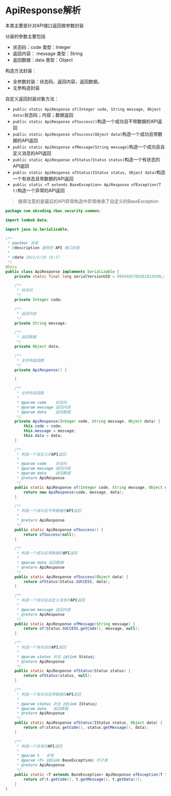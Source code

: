 # ApiResponse解析

本类主要是针对API接口返回做参数封装

分装的参数主要包括

- 状态码：code  类型：Integer
- 返回内容： message 类型：String
- 返回数据：data  类型：Object

构造方法封装：

- 全参数封装：状态码，返回内容，返回数据。
- 无参构造封装

自定义返回封装对象方法：

- `public static ApiResponse of(Integer code, String message, Object data)`状态码；内容；数据返回
- `public static ApiResponse ofSuccess()`构造一个成功且不带数据的API返回
- `public static ApiResponse ofSuccess(Object data)`构造一个成功且带数据的API返回
- `public static ApiResponse ofMessage(String message)`构造一个成功且自定义消息的API返回
- `public static ApiResponse ofStatus(Status status)`构造一个有状态的API返回
- `public static ApiResponse ofStatus(IStatus status, Object data)`构造一个有状态且带数据的API返回
- `public static <T extends BaseException> ApiResponse ofException(T t)`构造一个异常的API返回

> 值得注意的是最后的API异常构造中异常继承了自定义的BaseException

```java
package com.xkcoding.rbac.security.common;

import lombok.Data;

import java.io.Serializable;

/**
 * @author 汤琛
 * @description 通用的 API 接口封装
 *
 * @date 2022/6/30 16:57
 */
@Data
public class ApiResponse implements Serializable {
    private static final long serialVersionUID = 8993485788201922830L;

    /**
     * 状态码
     */
    private Integer code;

    /**
     * 返回内容
     */
    private String message;

    /**
     * 返回数据
     */
    private Object data;

    /**
     * 无参构造函数
     */
    private ApiResponse() {

    }

    /**
     * 全参构造函数
     *
     * @param code    状态码
     * @param message 返回内容
     * @param data    返回数据
     */
    private ApiResponse(Integer code, String message, Object data) {
        this.code = code;
        this.message = message;
        this.data = data;
    }

    /**
     * 构造一个自定义的API返回
     *
     * @param code    状态码
     * @param message 返回内容
     * @param data    返回数据
     * @return ApiResponse
     */
    public static ApiResponse of(Integer code, String message, Object data) {
        return new ApiResponse(code, message, data);
    }

    /**
     * 构造一个成功且不带数据的API返回
     *
     * @return ApiResponse
     */
    public static ApiResponse ofSuccess() {
        return ofSuccess(null);
    }

    /**
     * 构造一个成功且带数据的API返回
     *
     * @param data 返回数据
     * @return ApiResponse
     */
    public static ApiResponse ofSuccess(Object data) {
        return ofStatus(Status.SUCCESS, data);
    }

    /**
     * 构造一个成功且自定义消息的API返回
     *
     * @param message 返回内容
     * @return ApiResponse
     */
    public static ApiResponse ofMessage(String message) {
        return of(Status.SUCCESS.getCode(), message, null);
    }

    /**
     * 构造一个有状态的API返回
     *
     * @param status 状态 {@link Status}
     * @return ApiResponse
     */
    public static ApiResponse ofStatus(Status status) {
        return ofStatus(status, null);
    }

    /**
     * 构造一个有状态且带数据的API返回
     *
     * @param status 状态 {@link IStatus}
     * @param data   返回数据
     * @return ApiResponse
     */
    public static ApiResponse ofStatus(IStatus status, Object data) {
        return of(status.getCode(), status.getMessage(), data);
    }

    /**
     * 构造一个异常的API返回
     *
     * @param t   异常
     * @param <T> {@link BaseException} 的子类
     * @return ApiResponse
     */
    public static <T extends BaseException> ApiResponse ofException(T t) {
        return of(t.getCode(), t.getMessage(), t.getData());
    }
}

```

